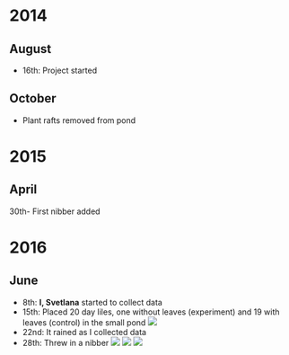 # 2014 #

## August ##

- 16th: Project started

## October ##

- Plant rafts removed from pond

# 2015 #

## April ##

30th- First nibber added

# 2016 #

## June ##

- 8th: **I, Svetlana** started to collect data
- 15th: Placed 20 day liles, one without leaves (experiment) and 19 with leaves (control) in the small pond
![](https://raw.githubusercontent.com/belkinsa/GrailvilleWetlands/9ff0ac0a6776790386f51783362a87258b3d36f8/photos/DayLilliesJune152016.jpg)
- 22nd: It rained as I collected data
- 28th: Threw in a nibber
![](http://i.imgur.com/8D6zoaY.jpg)
![](http://i.imgur.com/CAkpVrJ.jpghttp://i.imgur.com/mwIabK9.jpg)
![](http://i.imgur.com/CAkpVrJ.jpg)
